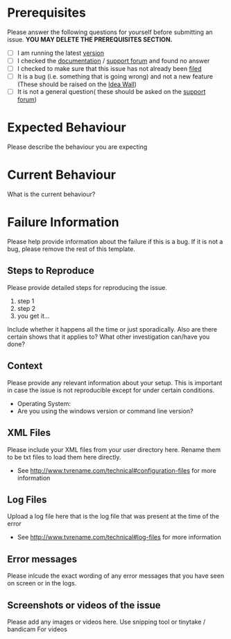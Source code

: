 # Prerequisites

Please answer the following questions for yourself before submitting an issue. **YOU MAY DELETE THE PREREQUISITES SECTION.**

- [ ] I am running the latest [version](https://github.com/TV-Rename/tvrename/releases)
- [ ] I checked the [documentation](http://www.tvrename.com/userguide) / [support forum](https://groups.google.com/forum/#!forum/tvrename) and found no answer
- [ ] I checked to make sure that this issue has not already been [filed](https://github.com/TV-Rename/tvrename/issues)
- [ ] It is a bug (i.e. something that is going wrong) and not a new feature (These should be raised on the [Idea Wall](http://ideas.theideawall.com/TVRename/Forum/Details/8dea3275-4010-4bab-9763-a8bb613517e0))
 - [ ] It is not a general question( these should be asked on the [support forum](https://groups.google.com/forum/#!forum/tvrename))

# Expected Behaviour

Please describe the behaviour you are expecting

# Current Behaviour

What is the current behaviour?

# Failure Information

Please help provide information about the failure if this is a bug. If it is not a bug, please remove the rest of this template.

## Steps to Reproduce

Please provide detailed steps for reproducing the issue.

1. step 1
2. step 2
3. you get it...

Include whether it happens all the time or just sporadically. Also are there certain shows that it applies to?  What other investigation can/have you done?

## Context

Please provide any relevant information about your setup. This is important in case the issue is not reproducible except for under certain conditions.

* Operating System:
* Are you using the windows version or command line version?

## XML Files

Please include your XML files from your user directory here. Rename them to be txt files to load them here directly.
- See http://www.tvrename.com/technical#configuration-files for more information

## Log Files

Upload a log file here that is the log file that was present at the time of the error
 - See http://www.tvrename.com/technical#log-files for more information

## Error messages

Please inlcude the exact wording of any error messages that you have seen on screen or in the logs.

## Screenshots or videos of the issue

Please add any images or videos here. Use snipping tool or tinytake / bandicam For videos
